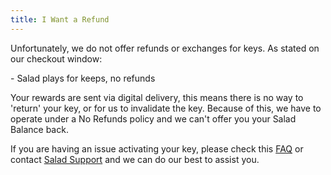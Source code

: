 ```yaml
---
title: I Want a Refund
---
```


Unfortunately, we do not offer refunds or exchanges for keys. As stated on our checkout window:

\- Salad plays for keeps, no refunds

Your rewards are sent via digital delivery, this means there is no way to 'return' your key, or for us to invalidate the
key. Because of this, we have to operate under a No Refunds policy and we can't offer you your Salad Balance back.

If you are having an issue activating your key, please check this
[FAQ](/docs/rewards/rewards-support/190-my-reward-code-is-invalid) or contact
[Salad Support](/docs/guides/your-pc/216-how-to-create-a-support-ticket) and we can do our best to assist you.
